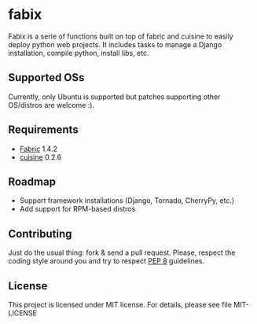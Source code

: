 fabix
=====

Fabix is a serie of functions built on top of fabric and cuisine to easily
deploy python web projects. It includes tasks to manage a Django installation,
compile python, install libs, etc.

Supported OSs
-------------

Currently, only Ubuntu is supported but patches supporting other OS/distros are
welcome :).

Requirements
------------

 * [Fabric](http://docs.fabfile.org/en/1.4.2/index.html) 1.4.2
 * [cuisine](https://github.com/sebastien/cuisine) 0.2.6

Roadmap
-------

- Support framework installations (Django, Tornado, CherryPy, etc.)
- Add support for RPM-based distros

Contributing
------------

Just do the usual thing: fork & send a pull request. Please, respect the coding
style around you and try to respect [PEP 8](http://www.python.org/dev/peps/pep-0008/)
guidelines.

License
-------

This project is licensed under MIT license. For details, please see file MIT-LICENSE
